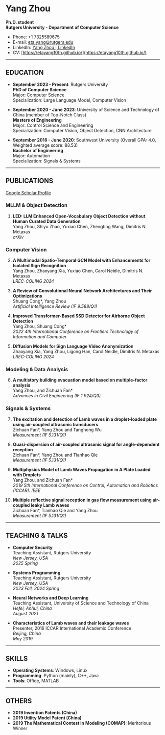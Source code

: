 # Yang Zhou
**Ph.D. student**  
**Rutgers University - Department of Computer Science**  
- Phone: +1 7325589675  
- E-mail: eta.yang@rutgers.edu  
- LinkedIn: [Yang Zhou | LinkedIn](https://www.linkedin.com/in/yang-zhou)  
- CV: [https://etayang10th.github.io/](https://etayang10th.github.io/)  

---

## EDUCATION
- **September 2023 - Present**: Rutgers University  
  **PhD of Computer Science**  
  Major: Computer Science  
  Specialization: Large Language Model, Computer Vision  

- **September 2020 - June 2023**: University of Science and Technology of China (member of Top-Notch Class)  
  **Masters of Engineering**  
  Major: Control Science and Engineering  
  Specialization: Computer Vision, Object Detection, CNN Architecture  

- **September 2016 - June 2020**: Southwest University (Overall GPA: 4.0, Weighted average score: 88.53)  
  **Bachelor of Engineering**  
  Major: Automation  
  Specialization: Signals & Systems  

---

## PUBLICATIONS
[Google Scholar Profile](https://scholar.google.com/citations?user=BsQ8IUcAAAAJ&hl)

### MLLM & Object Detection
1. **LED: LLM Enhanced Open-Vocabulary Object Detection without Human Curated Data Generation**  
   Yang Zhou, Shiyu Zhao, Yuxiao Chen, Zhengting Wang, Dimitris N. Metaxas  
   *arXiv*  

### Computer Vision
2. **A Multimodal Spatio-Temporal GCN Model with Enhancements for Isolated Sign Recognition**  
   Yang Zhou, Zhaoyang Xia, Yuxiao Chen, Carol Neidle, Dimitris N. Metaxas  
   *LREC-COLING 2024*  

3. **A Review of Convolutional Neural Network Architectures and Their Optimizations**  
   Shuang Cong*, Yang Zhou  
   *Artificial Intelligence Review (IF 9.588/Q1)*  

4. **Improved Transformer-Based SSD Detector for Airborne Object Detection**  
   Yang Zhou, Shuang Cong*  
   *2022 4th International Conference on Frontiers Technology of Information and Computer*  

5. **Diffusion Models for Sign Language Video Anonymization**  
   Zhaoyang Xia, Yang Zhou, Ligong Han, Carol Neidle, Dimitris N. Metaxas  
   *LREC-COLING 2024*  

### Modeling & Data Analysis
6. **A multistory building evacuation model based on multiple-factor analysis**  
   Yang Zhou, and Zichuan Fan*  
   *Advances in Civil Engineering (IF 1.924/Q3)*  

### Signals & Systems
7. **The excitation and detection of Lamb waves in a droplet-loaded plate using air-coupled ultrasonic transducers**  
   Zichuan Fan*, Yang Zhou and Tanghong Wu  
   *Measurement (IF 5.131/Q1)*  

8. **Quasi-dispersion of air-coupled ultrasonic signal for angle-dependent reception**  
   Zichuan Fan*, Yang Zhou and Tianhao Qie  
   *Measurement (IF 5.131/Q1)*  

9. **Multiphysics Model of Lamb Waves Propagation in A Plate Loaded with Droplets**  
   Yang Zhou, and Zichuan Fan*  
   *2019 5th International Conference on Control, Automation and Robotics (ICCAR). IEEE*  

10. **Multiple reflective signal reception in gas flow measurement using air-coupled leaky Lamb waves**  
    Zichuan Fan*, Tianhao Qie and Yang Zhou  
    *Measurement (IF 5.131/Q1)*  

---

## TEACHING & TALKS
- **Computer Security**  
  Teaching Assistant, Rutgers University  
  *New Jersey, USA*  
  *2025 Spring*  

- **Systems Programming**  
  Teaching Assistant, Rutgers University  
  *New Jersey, USA*  
  *2023 Fall, 2024 Spring*  

- **Neural Networks and Deep Learning**  
  Teaching Assistant, University of Science and Technology of China  
  *Hefei, Anhui, China*  
  *August 2021*  

- **Characteristics of Lamb waves and their leakage waves**  
  Presenter, 2019 ICCAR International Academic Conference  
  *Beijing, China*  
  *May 2019*  

---

## SKILLS
- **Operating Systems**: Windows, Linux  
- **Programming**: Python (mainly), C++, Java  
- **Tools**: Office, MATLAB  

---

## OTHERS
- **2019 Invention Patents (China)**  
- **2019 Utility Model Patent (China)**  
- **2019 The Mathematical Contest in Modeling (COMAP)**: Meritorious Winner  